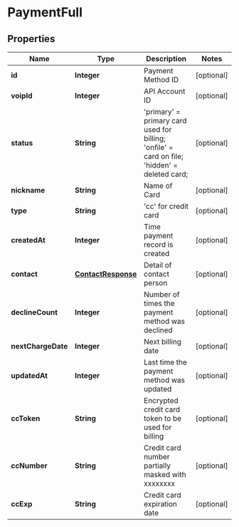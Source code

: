 
# PaymentFull

## Properties
Name | Type | Description | Notes
------------ | ------------- | ------------- | -------------
**id** | **Integer** | Payment Method ID |  [optional]
**voipId** | **Integer** | API Account ID |  [optional]
**status** | **String** | &#39;primary&#39; &#x3D; primary card used for billing; &#39;onfile&#39; &#x3D; card on file; &#39;hidden&#39; &#x3D; deleted card; |  [optional]
**nickname** | **String** | Name of Card |  [optional]
**type** | **String** | &#39;cc&#39; for credit card |  [optional]
**createdAt** | **Integer** | Time payment record is created |  [optional]
**contact** | [**ContactResponse**](ContactResponse.md) | Detail of contact person |  [optional]
**declineCount** | **Integer** | Number of times the payment method was declined |  [optional]
**nextChargeDate** | **Integer** | Next billing date |  [optional]
**updatedAt** | **Integer** | Last time the payment method was updated |  [optional]
**ccToken** | **String** | Encrypted credit card token to be used for billing |  [optional]
**ccNumber** | **String** | Credit card number partially masked with xxxxxxxx |  [optional]
**ccExp** | **String** | Credit card expiration date |  [optional]



